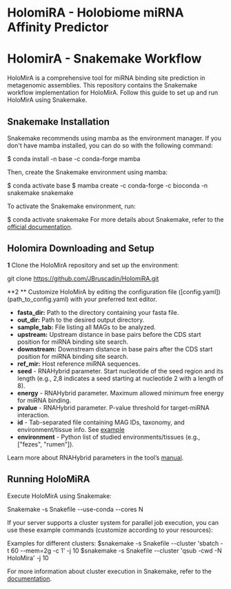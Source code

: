 # HolomiRA - Holobiome miRNA Affinity Predictor

# HolomirA - Snakemake Workflow

HoloMirA is a comprehensive tool for miRNA binding site prediction in metagenomic assemblies. This repository contains the Snakemake workflow implementation for HoloMirA. Follow this guide to set up and run HoloMirA using Snakemake.

## Snakemake Installation
Snakemake recommends using mamba as the environment manager. If you don't have mamba installed, you can do so with the following command:

$ conda install -n base -c conda-forge mamba

Then, create the Snakemake environment using mamba:

$ conda activate base
$ mamba create -c conda-forge -c bioconda -n snakemake snakemake

To activate the Snakemake environment, run:

$  conda activate snakemake
For more details about Snakemake, refer to the [official documentation](https://snakemake.readthedocs.io/en/stable/index.html).

## Holomira Downloading and Setup 
**1** Clone the HoloMirA repository and set up the environment:

git clone https://github.com/JBruscadin/HolomiRA.git

**2 ** Customize HoloMirA by editing the configuration file ([config.yaml])(path_to_config.yaml) with your preferred text editor. 

* **fasta_dir:** Path to the directory containing your fasta file.
* **out_dir:**  Path to the desired output directory.
* **sample_tab:** File listing all MAGs to be analyzed. 
* **upstream:** Upstream distance in base pairs before the CDS start position for miRNA binding site search.
* **downstream:** Downstream distance in base pairs after the CDS start position for miRNA binding site search.
* **ref_mir:** Host reference miRNA sequences.
* **seed** - RNAHybrid parameter. Start nucleotide of the seed region and its length (e.g., 2,8 indicates a seed starting at nucleotide 2 with a length of 8).
* **energy** - RNAHybrid parameter. Maximum allowed minimum free energy for miRNA binding.
* **pvalue** -  RNAHybrid parameter. P-value threshold for target-miRNA interaction. 
* **id** - Tab-separated file containing MAG IDs, taxonomy, and environment/tissue info. See [example](path_to_example_file) 
* **environment** - Python list of studied environments/tissues (e.g., ["fezes", "rumen"]).
  
Learn more about RNAHybrid parameters in the tool’s  [manual](https://bibiserv.cebitec.uni-bielefeld.de/rnahybrid?id=rnahybrid_manual_manual).

## Running HoloMiRA

Execute HoloMirA using Snakemake:

Snakemake -s Snakefile --use-conda --cores N 

If your server supports a cluster system for parallel job execution, you can use these example commands (customize according to your resources):

Examples for different clusters:
$snakemake -s Snakefile --cluster 'sbatch -t 60 --mem=2g -c 1' -j 10
$snakemake -s Snakefile --cluster 'qsub -cwd -N HoloMira' -j 10

For more information about cluster execution in Snakemake, refer to the [documentation]( https://snakemake.readthedocs.io/en/stable/executing/cluster.html).




